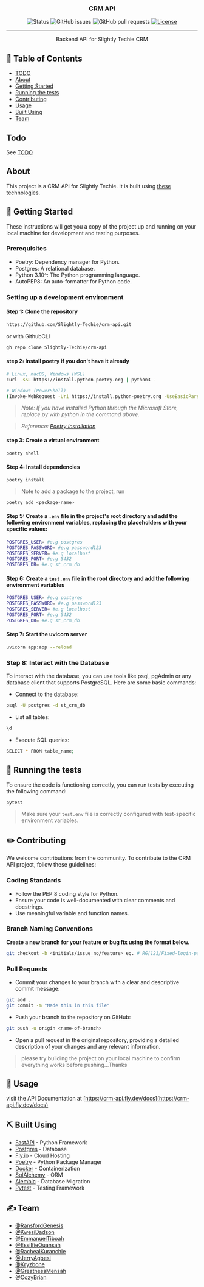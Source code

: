 <h3 align="center">CRM API</h3>

<div align="center">

  ![Status](https://img.shields.io/badge/status-active-success.svg)
  ![GitHub issues](https://img.shields.io/github/issues/Slightly-Techie/crm-api?color=yellow)
  ![GitHub pull requests](https://img.shields.io/github/issues-pr/Slightly-Techie/crm-api?color=success)
  [![License](https://img.shields.io/badge/license-Proprietary-blue.svg)](/LICENSE)


</div>

---

<p align="center"> Backend API for Slightly Techie CRM
    <br> 
</p>

## 📝 Table of Contents
- [TODO](#todo)
- [About](#about)
- [Getting Started](#getting_started)
- [Running the tests](#tests)
- [Contributing](#contributing)
- [Usage](#usage)
- [Built Using](#built_using)
- [Team](#team)

## Todo <a name = "todo"></a>
See [TODO](./docs/TODO.md)

## About <a name = "about"></a>
This project is a CRM API for Slightly Techie. It is built using [these](#built_using) technologies.

## 🏁 Getting Started <a name = "getting_started"></a>
These instructions will get you a copy of the project up and running on your local machine for development and testing purposes.

### Prerequisites
- Poetry: Dependency manager for Python.
- Postgres: A relational database.
- Python 3.10^: The Python programming language.
- AutoPEP8: An auto-formatter for Python code.


### Setting up a development environment
#### Step 1: Clone the repository

```bash
https://github.com/Slightly-Techie/crm-api.git
```

or with GithubCLI
  
```bash
gh repo clone Slightly-Techie/crm-api
```

#### step 2: Install poetry if you don't have it already

```bash
# Linux, macOS, Windows (WSL)
curl -sSL https://install.python-poetry.org | python3 -
```

```bash
# Windows (PowerShell)
(Invoke-WebRequest -Uri https://install.python-poetry.org -UseBasicParsing).Content | py -
```

> _Note: If you have installed Python through the Microsoft Store, replace py with python in the command above._

> _Reference: [Poetry Installation](https://python-poetry.org/docs/#installation)_

#### step 3: Create a virtual environment

```bash
poetry shell
```

#### Step 4: Install dependencies

```
poetry install
```

> Note to add a package to the project, run

```bash
poetry add <package-name>
```

#### Step 5: Create a `.env` file in the project's root directory and add the following environment variables, replacing the placeholders with your specific values:

```bash
POSTGRES_USER= #e.g postgres
POSTGRES_PASSWORD= #e.g password123
POSTGRES_SERVER= #e.g localhost
POSTGRES_PORT= #e.g 5432
POSTGRES_DB= #e.g st_crm_db
```

#### Step 6: Create a `test.env` file in the root directory and add the following environment variables

```bash
POSTGRES_USER= #e.g postgres
POSTGRES_PASSWORD= #e.g password123
POSTGRES_SERVER= #e.g localhost
POSTGRES_PORT= #e.g 5432
POSTGRES_DB= #e.g st_crm_db
```

#### Step 7: Start the uvicorn server

```bash
uvicorn app:app --reload
```

### Step 8: Interact with the Database
To interact with the database, you can use tools like psql, pgAdmin or any database client that supports PostgreSQL. Here are some basic commands:

- Connect to the database:

```bash
psql -U postgres -d st_crm_db
```

- List all tables:

```bash
\d
```

- Execute SQL queries:

```bash
SELECT * FROM table_name;
```


## 🔧 Running the tests <a name = "tests"></a>
To ensure the code is functioning correctly, you can run tests by executing the following command:

```bash
pytest
```

> Make sure your `test.env` file is correctly configured with test-specific environment variables.

## ✏️ Contributing <a name = "contributing"></a>
We welcome contributions from the community. To contribute to the CRM API project, follow these guidelines:

### Coding Standards
- Follow the PEP 8 coding style for Python.
- Ensure your code is well-documented with clear comments and docstrings.
- Use meaningful variable and function names.

### Branch Naming Conventions
**Create a new branch for your feature or bug fix using the format below.**
```bash
git checkout -b <initials/issue_no/feature> eg. # RG/121/Fixed-login-page
```

### Pull Requests
- Commit your changes to your branch with a clear and descriptive commit message:
```bash
git add .
git commit -m "Made this in this file"
```
- Push your branch to the repository on GitHub:
```bash
git push -u origin <name-of-branch>
```
- Open a pull request in the original repository, providing a detailed description of your changes and any relevant information.

> please try building the project on your local machine to confirm everything works before pushing...Thanks

## 🎈 Usage <a name="usage"></a>
visit the API Documentation at [https://crm-api.fly.dev/docs](https://crm-api.fly.dev/docs)


## ⛏️ Built Using <a name = "built_using"></a>
- [FastAPI](https://fastapi.tiangolo.com/) - Python Framework
- [Postgres](https://www.postgresql.org/) - Database
- [Fly.io](https://fly.io/) - Cloud Hosting
- [Poetry](https://python-poetry.org/) - Python Package Manager
- [Docker](https://www.docker.com/) - Containerization
- [SqlAlchemy](https://www.sqlalchemy.org/) - ORM
- [Alembic](https://alembic.sqlalchemy.org/en/latest/) - Database Migration
- [Pytest](https://docs.pytest.org/en/6.2.x/) - Testing Framework

## ✍️ Team <a name = "team"></a>
- [@RansfordGenesis](https://github.com/RansfordGenesis)
- [@KwesiDadson](https://github.com/blitzblade)
- [@EmmanuelTiboah](https://github.com/eeTiboah)
- [@EssilfieQuansah](https://github.com/benessilfie)
- [@RachealKuranchie](https://github.com/Racheal777)
- [@JerryAgbesi](https://github.com/JerryAgbesi)
- [@Kryzbone](https://github.com/kryzbone)
- [@GreatnessMensah](https://github.com/greatnessmensah)
- [@CozyBrian](https://github.com/CozyBrian)
